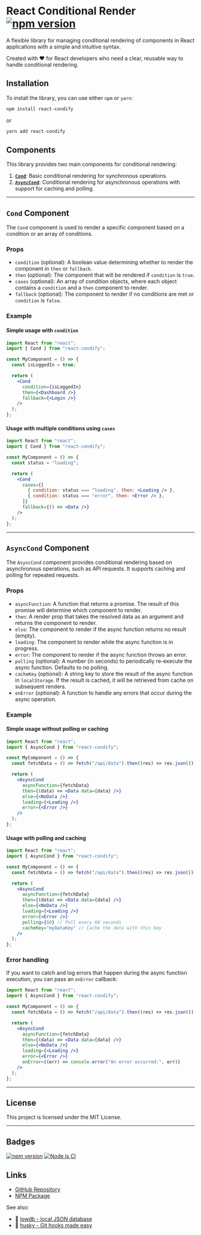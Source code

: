 # React Conditional Render [![npm version](https://badge.fury.io/js/react-condify.svg)](https://badge.fury.io/js/react-condify)

A flexible library for managing conditional rendering of components in React applications with a simple and intuitive syntax.

Created with ❤️ for React developers who need a clear, reusable way to handle conditional rendering.

## Installation

To install the library, you can use either `npm` or `yarn`:

```bash
npm install react-condify
```

or

```bash
yarn add react-condify
```

## Components

This library provides two main components for conditional rendering:

1. **[`Cond`](#cond-component)**: Basic conditional rendering for synchronous operations.
2. **[`AsyncCond`](#asynccond-component)**: Conditional rendering for asynchronous operations with support for caching and polling.

---

## `Cond` Component

The `Cond` component is used to render a specific component based on a condition or an array of conditions.

### Props

- `condition` (optional): A boolean value determining whether to render the component in `then` or `fallback`.
- `then` (optional): The component that will be rendered if `condition` is `true`.
- `cases` (optional): An array of condition objects, where each object contains a `condition` and a `then` component to render.
- `fallback` (optional): The component to render if no conditions are met or `condition` is `false`.

### Example

#### Simple usage with `condition`

```jsx
import React from "react";
import { Cond } from "react-condify";

const MyComponent = () => {
  const isLoggedIn = true;

  return (
    <Cond
      condition={isLoggedIn}
      then={<Dashboard />}
      fallback={<Login />}
    />
  );
};
```

#### Usage with multiple conditions using `cases`

```jsx
import React from "react";
import { Cond } from "react-condify";

const MyComponent = () => {
  const status = "loading";

  return (
    <Cond
      cases={[
        { condition: status === "loading", then: <Loading /> },
        { condition: status === "error", then: <Error /> },
      ]}
      fallback={() => <Data />}
    />
  );
};
```

---

## `AsyncCond` Component

The `AsyncCond` component provides conditional rendering based on asynchronous operations, such as API requests. It supports caching and polling for repeated requests.

### Props

- `asyncFunction`: A function that returns a promise. The result of this promise will determine which component to render.
- `then`: A render prop that takes the resolved data as an argument and returns the component to render.
- `else`: The component to render if the async function returns no result (empty).
- `loading`: The component to render while the async function is in progress.
- `error`: The component to render if the async function throws an error.
- `polling` (optional): A number (in seconds) to periodically re-execute the async function. Defaults to no polling.
- `cacheKey` (optional): A string key to store the result of the async function in `localStorage`. If the result is cached, it will be retrieved from cache on subsequent renders.
- `onError` (optional): A function to handle any errors that occur during the async operation.

### Example

#### Simple usage without polling or caching

```jsx
import React from "react";
import { AsyncCond } from "react-condify";

const MyComponent = () => {
  const fetchData = () => fetch("/api/data").then((res) => res.json());

  return (
    <AsyncCond
      asyncFunction={fetchData}
      then={(data) => <Data data={data} />}
      else={<NoData />}
      loading={<Loading />}
      error={<Error />}
    />
  );
};
```

#### Usage with polling and caching

```jsx
import React from "react";
import { AsyncCond } from "react-condify";

const MyComponent = () => {
  const fetchData = () => fetch("/api/data").then((res) => res.json());

  return (
    <AsyncCond
      asyncFunction={fetchData}
      then={(data) => <Data data={data} />}
      else={<NoData />}
      loading={<Loading />}
      error={<Error />}
      polling={60} // Poll every 60 seconds
      cacheKey="myDataKey" // Cache the data with this key
    />
  );
};
```

### Error handling

If you want to catch and log errors that happen during the async function execution, you can pass an `onError` callback:

```jsx
import React from "react";
import { AsyncCond } from "react-condify";

const MyComponent = () => {
  const fetchData = () => fetch("/api/data").then((res) => res.json());

  return (
    <AsyncCond
      asyncFunction={fetchData}
      then={(data) => <Data data={data} />}
      else={<NoData />}
      loading={<Loading />}
      error={<Error />}
      onError={(err) => console.error("An error occurred:", err)}
    />
  );
};
```

---

## License

This project is licensed under the MIT License.

---

## Badges

[![npm version](https://badge.fury.io/js/react-condify.svg)](https://badge.fury.io/js/react-condify)
[![Node.js CI](https://img.shields.io/github/actions/workflow/status/username/react-condify/node.js.yml?branch=main)](https://github.com/username/react-condify/actions/workflows/node.js.yml)

## Links

- [GitHub Repository](https://github.com/DenisVolhonsky/react-condify)
- [NPM Package](https://www.npmjs.com/package/react-condify)

See also:

- 🦉 [lowdb - local JSON database](https://github.com/typicode/lowdb)
- 🐶 [husky - Git hooks made easy](https://github.com/typicode/husky)
